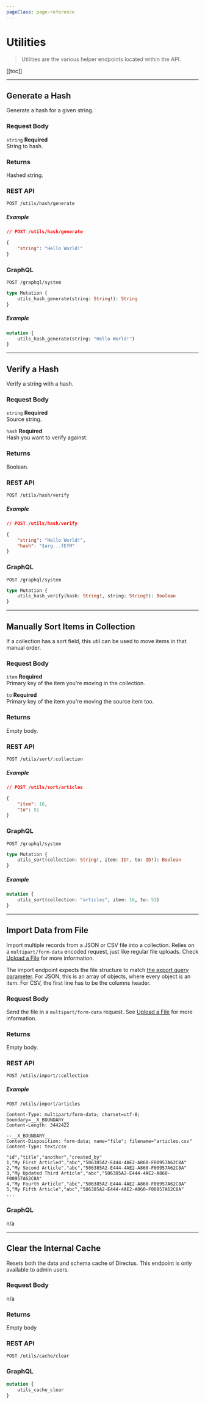 ```yaml
---
pageClass: page-reference
---
```


# Utilities

<div class="two-up">
<div class="left">

> Utilities are the various helper endpoints located within the API.

</div>
<div class="right">

[[toc]]

</div>
</div>

---

## Generate a Hash

Generate a hash for a given string.

<div class="two-up">
<div class="left">

### Request Body

<div class="definitions">

`string` **Required**\
String to hash.

</div>

### Returns

Hashed string.

</div>
<div class="right">

### REST API

```
POST /utils/hash/generate
```

##### Example

```json
// POST /utils/hash/generate

{
	"string": "Hello World!"
}
```

### GraphQL

```
POST /graphql/system
```

```graphql
type Mutation {
	utils_hash_generate(string: String!): String
}
```

##### Example

```graphql
mutation {
	utils_hash_generate(string: "Hello World!")
}
```

</div>
</div>

---

## Verify a Hash

Verify a string with a hash.

<div class="two-up">
<div class="left">

### Request Body

<div class="definitions">

`string` **Required**\
Source string.

`hash` **Required**\
Hash you want to verify against.

</div>

### Returns

Boolean.

</div>
<div class="right">

### REST API

```
POST /utils/hash/verify
```

##### Example

```json
// POST /utils/hash/verify

{
	"string": "Hello World!",
	"hash": "$arg...fEfM"
}
```

### GraphQL

```
POST /graphql/system
```

```graphql
type Mutation {
	utils_hash_verify(hash: String!, string: String!): Boolean
}
```

</div>
</div>

---

## Manually Sort Items in Collection

If a collection has a sort field, this util can be used to move items in that manual order.

<div class="two-up">
<div class="left">

### Request Body

<div class="definitions">

`item` **Required**\
Primary key of the item you're moving in the collection.

`to` **Required**\
Primary key of the item you're moving the source item too.

</div>

### Returns

Empty body.

</div>
<div class="right">

### REST API

```
POST /utils/sort/:collection
```

##### Example

```json
// POST /utils/sort/articles

{
	"item": 16,
	"to": 51
}
```

### GraphQL

```
POST /graphql/system
```

```graphql
type Mutation {
	utils_sort(collection: String!, item: ID!, to: ID!): Boolean
}
```

##### Example

```graphql
mutation {
	utils_sort(collection: "articles", item: 16, to: 51)
}
```

</div>
</div>

---

## Import Data from File

Import multiple records from a JSON or CSV file into a collection. Relies on a `multipart/form-data` encoded request,
just like regular file uploads. Check [Upload a File](/reference/files/#upload-a-file) for more information.

The import endpoint expects the file structure to match [the export query parameter](/reference/query/#export). For
JSON, this is an array of objects, where every object is an item. For CSV, the first line has to be the columns header.

<div class="two-up">
<div class="left">

### Request Body

Send the file in a `multipart/form-data` request. See [Upload a File](/reference/files/#upload-a-file) for more
information.

### Returns

Empty body.

</div>
<div class="right">

### REST API

```
POST /utils/import/:collection
```

##### Example

```
POST /utils/import/articles

Content-Type: multipart/form-data; charset=utf-8; boundary=__X_BOUNDARY__
Content-Length: 3442422

--__X_BOUNDARY__
Content-Disposition: form-data; name="file"; filename="articles.csv"
Content-Type: text/csv

"id","title","another","created_by"
1,"My First Articled","abc","506385A2-E444-4AE2-A860-F00957A62C8A"
2,"My Second Article","abc","506385A2-E444-4AE2-A860-F00957A62C8A"
3,"My Updated Third Article","abc","506385A2-E444-4AE2-A860-F00957A62C8A"
4,"My Fourth Article","abc","506385A2-E444-4AE2-A860-F00957A62C8A"
5,"My Fifth Article","abc","506385A2-E444-4AE2-A860-F00957A62C8A"
...
```

### GraphQL

n/a

</div>
</div>

---

## Clear the Internal Cache

Resets both the data and schema cache of Directus. This endpoint is only available to admin users.

<div class="two-up">
<div class="left">

### Request Body

n/a

### Returns

Empty body

</div>
<div class="right">

### REST API

```
POST /utils/cache/clear
```

### GraphQL

```graphql
mutation {
	utils_cache_clear
}
```

</div>
</div>
